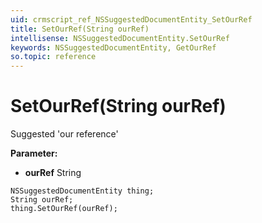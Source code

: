 ```yaml
---
uid: crmscript_ref_NSSuggestedDocumentEntity_SetOurRef
title: SetOurRef(String ourRef)
intellisense: NSSuggestedDocumentEntity.SetOurRef
keywords: NSSuggestedDocumentEntity, GetOurRef
so.topic: reference
---
```


# SetOurRef(String ourRef)

Suggested 'our reference'

**Parameter:** 
* **ourRef** String

```crmscript
NSSuggestedDocumentEntity thing;
String ourRef;
thing.SetOurRef(ourRef);
```

